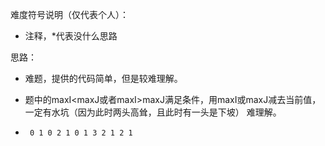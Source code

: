 难度符号说明（仅代表个人）：

 - 注释，*代表没什么思路

思路：

- 难题，提供的代码简单，但是较难理解。
- 题中的maxI<maxJ或者maxI>maxJ满足条件，用maxI或maxJ减去当前值，一定有水坑（因为此时两头高耸，且此时有一头是下坡）    难理解。

- ```
   0 1 0 2 1 0 1 3 2 1 2 1 
  ```